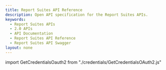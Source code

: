 ```yaml
---
title: Report Suites API Reference
description: Open API specification for the Report Suites APIs.
keywords:
  - Report Suites APIs
  - 2.0 APIs
  - API Documentation
  - Report Suites API Reference
  - Report Suites API Swagger
layout: none
---
```

import GetCredentialsOauth2 from "./credentials/GetCredentialsOAuth2.js"

<GetCredentialsOauth2 />

<RedoclyAPIBlock src="/analytics-2.0-apis/report-suites.json" scrollYOffset={64}/>